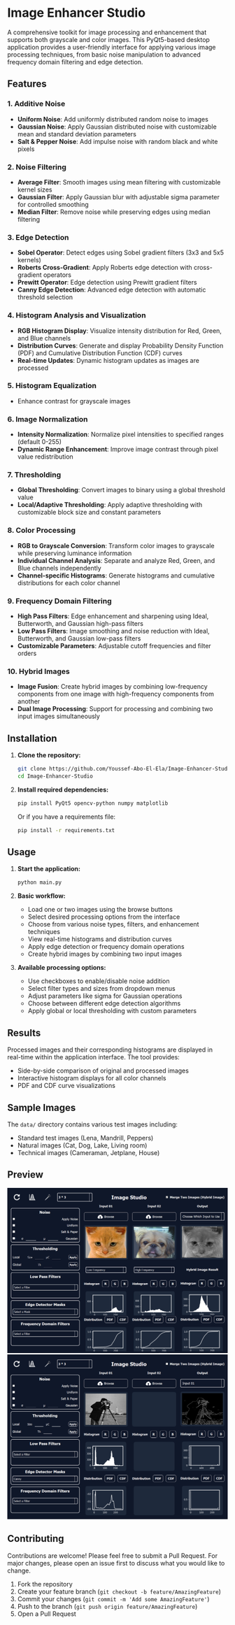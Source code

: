 # Image Enhancer Studio

A comprehensive toolkit for image processing and enhancement that supports both grayscale and color images. This PyQt5-based desktop application provides a user-friendly interface for applying various image processing techniques, from basic noise manipulation to advanced frequency domain filtering and edge detection.

## Features

### 1. Additive Noise
- **Uniform Noise**: Add uniformly distributed random noise to images
- **Gaussian Noise**: Apply Gaussian distributed noise with customizable mean and standard deviation parameters
- **Salt & Pepper Noise**: Add impulse noise with random black and white pixels

### 2. Noise Filtering
- **Average Filter**: Smooth images using mean filtering with customizable kernel sizes
- **Gaussian Filter**: Apply Gaussian blur with adjustable sigma parameter for controlled smoothing
- **Median Filter**: Remove noise while preserving edges using median filtering

### 3. Edge Detection
- **Sobel Operator**: Detect edges using Sobel gradient filters (3x3 and 5x5 kernels)
- **Roberts Cross-Gradient**: Apply Roberts edge detection with cross-gradient operators
- **Prewitt Operator**: Edge detection using Prewitt gradient filters
- **Canny Edge Detection**: Advanced edge detection with automatic threshold selection

### 4. Histogram Analysis and Visualization
- **RGB Histogram Display**: Visualize intensity distribution for Red, Green, and Blue channels
- **Distribution Curves**: Generate and display Probability Density Function (PDF) and Cumulative Distribution Function (CDF) curves
- **Real-time Updates**: Dynamic histogram updates as images are processed

### 5. Histogram Equalization
- Enhance contrast for grayscale images

### 6. Image Normalization
- **Intensity Normalization**: Normalize pixel intensities to specified ranges (default 0-255)
- **Dynamic Range Enhancement**: Improve image contrast through pixel value redistribution

### 7. Thresholding
- **Global Thresholding**: Convert images to binary using a global threshold value
- **Local/Adaptive Thresholding**: Apply adaptive thresholding with customizable block size and constant parameters

### 8. Color Processing
- **RGB to Grayscale Conversion**: Transform color images to grayscale while preserving luminance information
- **Individual Channel Analysis**: Separate and analyze Red, Green, and Blue channels independently
- **Channel-specific Histograms**: Generate histograms and cumulative distributions for each color channel

### 9. Frequency Domain Filtering
- **High Pass Filters**: Edge enhancement and sharpening using Ideal, Butterworth, and Gaussian high-pass filters
- **Low Pass Filters**: Image smoothing and noise reduction with Ideal, Butterworth, and Gaussian low-pass filters
- **Customizable Parameters**: Adjustable cutoff frequencies and filter orders

### 10. Hybrid Images
- **Image Fusion**: Create hybrid images by combining low-frequency components from one image with high-frequency components from another
- **Dual Image Processing**: Support for processing and combining two input images simultaneously

## Installation

1. **Clone the repository:**
   ```bash
   git clone https://github.com/Youssef-Abo-El-Ela/Image-Enhancer-Studio.git
   cd Image-Enhancer-Studio
   ```

2. **Install required dependencies:**
   ```bash
   pip install PyQt5 opencv-python numpy matplotlib
   ```

   Or if you have a requirements file:
   ```bash
   pip install -r requirements.txt
   ```

## Usage

1. **Start the application:**
   ```bash
   python main.py
   ```

2. **Basic workflow:**
   - Load one or two images using the browse buttons
   - Select desired processing options from the interface
   - Choose from various noise types, filters, and enhancement techniques
   - View real-time histograms and distribution curves
   - Apply edge detection or frequency domain operations
   - Create hybrid images by combining two input images

3. **Available processing options:**
   - Use checkboxes to enable/disable noise addition
   - Select filter types and sizes from dropdown menus
   - Adjust parameters like sigma for Gaussian operations
   - Choose between different edge detection algorithms
   - Apply global or local thresholding with custom parameters

## Results

Processed images and their corresponding histograms are displayed in real-time within the application interface. The tool provides:
- Side-by-side comparison of original and processed images
- Interactive histogram displays for all color channels
- PDF and CDF curve visualizations

## Sample Images

The `data/` directory contains various test images including:
- Standard test images (Lena, Mandrill, Peppers)
- Natural images (Cat, Dog, Lake, Living room)
- Technical images (Cameraman, Jetplane, House)

## Preview

![GUI Screenshot 1](assets/GUI%20screenshot2.png)
![GUI Screenshot 2](assets/GUI%20screenshot1.png)

## Contributing

Contributions are welcome! Please feel free to submit a Pull Request. For major changes, please open an issue first to discuss what you would like to change.

1. Fork the repository
2. Create your feature branch (`git checkout -b feature/AmazingFeature`)
3. Commit your changes (`git commit -m 'Add some AmazingFeature'`)
4. Push to the branch (`git push origin feature/AmazingFeature`)
5. Open a Pull Request
